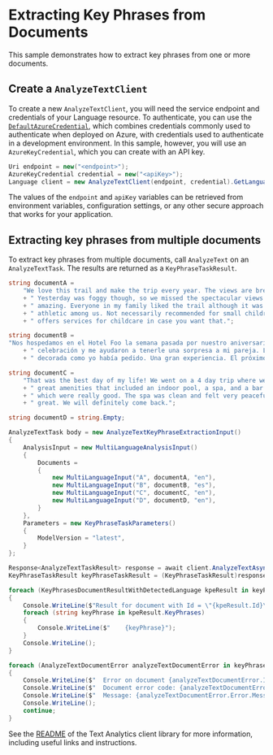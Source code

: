 # Extracting Key Phrases from Documents

This sample demonstrates how to extract key phrases from one or more documents.

## Create a `AnalyzeTextClient`

To create a new `AnalyzeTextClient`, you will need the service endpoint and credentials of your Language resource. To authenticate, you can use the [`DefaultAzureCredential`][DefaultAzureCredential], which combines credentials commonly used to authenticate when deployed on Azure, with credentials used to authenticate in a development environment. In this sample, however, you will use an `AzureKeyCredential`, which you can create with an API key.

```C# Snippet:CreateAnalyzeTextClient
Uri endpoint = new("<endpoint>");
AzureKeyCredential credential = new("<apiKey>");
Language client = new AnalyzeTextClient(endpoint, credential).GetLanguageClient(apiVersion: "2023-04-01");
```

The values of the `endpoint` and `apiKey` variables can be retrieved from environment variables, configuration settings, or any other secure approach that works for your application.

## Extracting key phrases from multiple documents

To extract key phrases from multiple documents, call `AnalyzeText` on an `AnalyzeTextTask`.  The results are returned as a `KeyPhraseTaskResult`.

```C# Snippet:Sample3_ExtractKeyPhrasesBatchConvenience
string documentA =
    "We love this trail and make the trip every year. The views are breathtaking and well worth the hike!"
    + " Yesterday was foggy though, so we missed the spectacular views. We tried again today and it was"
    + " amazing. Everyone in my family liked the trail although it was too challenging for the less"
    + " athletic among us. Not necessarily recommended for small children. A hotel close to the trail"
    + " offers services for childcare in case you want that.";

string documentB =
"Nos hospedamos en el Hotel Foo la semana pasada por nuestro aniversario. La gerencia sabía de nuestra"
    + " celebración y me ayudaron a tenerle una sorpresa a mi pareja. La habitación estaba limpia y"
    + " decorada como yo había pedido. Una gran experiencia. El próximo año volveremos.";

string documentC =
    "That was the best day of my life! We went on a 4 day trip where we stayed at Hotel Foo. They had"
    + " great amenities that included an indoor pool, a spa, and a bar. The spa offered couples massages"
    + " which were really good. The spa was clean and felt very peaceful. Overall the whole experience was"
    + " great. We will definitely come back.";

string documentD = string.Empty;

AnalyzeTextTask body = new AnalyzeTextKeyPhraseExtractionInput()
{
    AnalysisInput = new MultiLanguageAnalysisInput()
    {
        Documents =
        {
            new MultiLanguageInput("A", documentA, "en"),
            new MultiLanguageInput("B", documentB, "es"),
            new MultiLanguageInput("C", documentC, "en"),
            new MultiLanguageInput("D", documentD, "en"),
        }
    },
    Parameters = new KeyPhraseTaskParameters()
    {
        ModelVersion = "latest",
    }
};

Response<AnalyzeTextTaskResult> response = await client.AnalyzeTextAsync(body);
KeyPhraseTaskResult keyPhraseTaskResult = (KeyPhraseTaskResult)response.Value;

foreach (KeyPhrasesDocumentResultWithDetectedLanguage kpeResult in keyPhraseTaskResult.Results.Documents)
{
    Console.WriteLine($"Result for document with Id = \"{kpeResult.Id}\":");
    foreach (string keyPhrase in kpeResult.KeyPhrases)
    {
        Console.WriteLine($"    {keyPhrase}");
    }
    Console.WriteLine();
}

foreach (AnalyzeTextDocumentError analyzeTextDocumentError in keyPhraseTaskResult.Results.Errors)
{
    Console.WriteLine($"  Error on document {analyzeTextDocumentError.Id}!");
    Console.WriteLine($"  Document error code: {analyzeTextDocumentError.Error.Code}");
    Console.WriteLine($"  Message: {analyzeTextDocumentError.Error.Message}");
    Console.WriteLine();
    continue;
}
```

See the [README] of the Text Analytics client library for more information, including useful links and instructions.

[DefaultAzureCredential]: https://github.com/Azure/azure-sdk-for-net/blob/main/sdk/identity/Azure.Identity/README.md
[README]: https://github.com/Azure/azure-sdk-for-net/blob/main/sdk/textanalytics/Azure.AI.TextAnalytics/README.md
